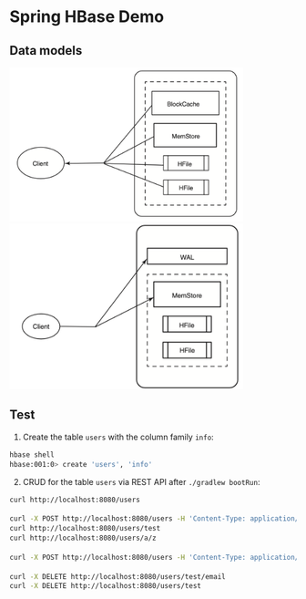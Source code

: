 # Spring HBase Demo

## Data models

<p float="left">
    <img src="pix/read.png" width="410" />
    <img src="pix/write.png" width="410" />
</p>

## Test
1. Create the table `users` with the column family `info`:
```bash
hbase shell
hbase:001:0> create 'users', 'info'
```

2. CRUD for the table `users` via REST API after `./gradlew bootRun`:
```bash
curl http://localhost:8080/users

curl -X POST http://localhost:8080/users -H 'Content-Type: application/json' -d '{"name":"test", "email": "test@gmail.com", "password": "password"}'
curl http://localhost:8080/users/test
curl http://localhost:8080/users/a/z

curl -X POST http://localhost:8080/users -H 'Content-Type: application/json' -d '{"name":"test", "email": "test_updated@gmail.com", "password": "password_updated"}'

curl -X DELETE http://localhost:8080/users/test/email
curl -X DELETE http://localhost:8080/users/test
```